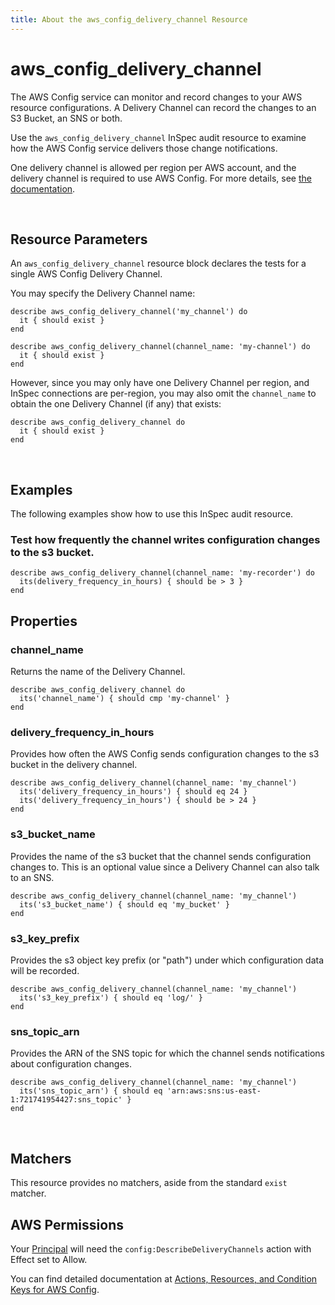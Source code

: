 ```yaml
---
title: About the aws_config_delivery_channel Resource
---
```


# aws_config_delivery_channel

The AWS Config service can monitor and record changes to your AWS resource configurations. A Delivery Channel can record the changes
to an S3 Bucket, an SNS or both.

Use the `aws_config_delivery_channel` InSpec audit resource to examine how the AWS Config service delivers those change notifications.

One delivery channel is allowed per region per AWS account, and the delivery channel is required to use AWS Config.  For more details, see [the documentation](https://docs.aws.amazon.com/config/latest/developerguide/manage-delivery-channel.html).

<br>


## Resource Parameters

An `aws_config_delivery_channel` resource block declares the tests for a single AWS Config Delivery Channel.

You may specify the Delivery Channel name:

    describe aws_config_delivery_channel('my_channel') do
      it { should exist }
    end

    describe aws_config_delivery_channel(channel_name: 'my-channel') do
      it { should exist }
    end

However, since you may only have one Delivery Channel per region, and InSpec connections are per-region, you may also omit the `channel_name` to obtain the one Delivery Channel (if any) that exists:

    describe aws_config_delivery_channel do
      it { should exist }
    end

<br>

## Examples

The following examples show how to use this InSpec audit resource.

### Test how frequently the channel writes configuration changes to the s3 bucket.

    describe aws_config_delivery_channel(channel_name: 'my-recorder') do
      its(delivery_frequency_in_hours) { should be > 3 }
    end

## Properties

### channel\_name

Returns the name of the Delivery Channel.

    describe aws_config_delivery_channel do
      its('channel_name') { should cmp 'my-channel' }
    end

### delivery\_frequency\_in\_hours

Provides how often the AWS Config sends configuration changes to the s3 bucket in the delivery channel.

    describe aws_config_delivery_channel(channel_name: 'my_channel')
      its('delivery_frequency_in_hours') { should eq 24 }
      its('delivery_frequency_in_hours') { should be > 24 }
    end

### s3\_bucket\_name

Provides the name of the s3 bucket that the channel sends configuration changes to. This is an optional value since a Delivery Channel can also talk to an SNS.

    describe aws_config_delivery_channel(channel_name: 'my_channel')
      its('s3_bucket_name') { should eq 'my_bucket' }
    end

### s3\_key\_prefix

Provides the s3 object key prefix (or "path") under which configuration data will be recorded.

    describe aws_config_delivery_channel(channel_name: 'my_channel')
      its('s3_key_prefix') { should eq 'log/' }
    end

### sns\_topic\_arn

Provides the ARN of the SNS topic for which the channel sends notifications about configuration changes.

    describe aws_config_delivery_channel(channel_name: 'my_channel')
      its('sns_topic_arn') { should eq 'arn:aws:sns:us-east-1:721741954427:sns_topic' }
    end

<br>

## Matchers

This resource provides no matchers, aside from the standard `exist` matcher.

## AWS Permissions

Your [Principal](https://docs.aws.amazon.com/IAM/latest/UserGuide/intro-structure.html#intro-structure-principal) will need the `config:DescribeDeliveryChannels` action with Effect set to Allow.

You can find detailed documentation at [Actions, Resources, and Condition Keys for AWS Config](https://docs.aws.amazon.com/IAM/latest/UserGuide/list_awsconfig.html).
